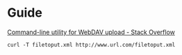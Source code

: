 
# Guide

[Command-line utility for WebDAV upload - Stack Overflow](https://stackoverflow.com/questions/1205101/command-line-utility-for-webdav-upload)

```
curl -T filetoput.xml http://www.url.com/filetoput.xml
```

